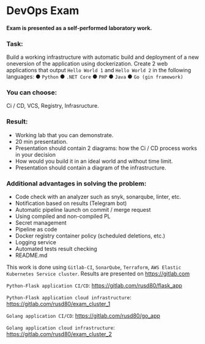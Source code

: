 # DevOps Exam

#### Exam is presented as a self-performed laboratory work.

### Task:
Build a working infrastructure with automatic build and deployment of a new oneversion of the application using dockerization.
Create 2 web applications that output `Hello World
1` and `Hello World 2` in the following languages:
● `Python`
● `.NET Core`
● `PHP`
● `Java`
● `Go (gin framework)`


### You can choose:
Ci / CD, VCS, Registry, Infrasructure.

### Result:
- Working lab that you can demonstrate.
- 20 min presentation.
- Presentation should contain 2 diagrams: how the Ci / CD process works in
your decision
- How would you build it in an ideal world and without 
time limit.
- Presentation should contain a diagram of the infrastructure.

### Additional advantages in solving the problem:
- Code check with an analyzer such as snyk, sonarqube, linter, etc.
- Notification based on results (Telegram bot)
- Automatic pipeline launch on commit / merge request
- Using compiled and non-compiled PL
- Secret management
- Pipeline as code
- Docker registry container policy (scheduled deletions, etc.)
- Logging service
- Automated tests result checking
- README.md

This work is done using `Gitlab-CI`, `SonarQube`, `Terraform`, `AWS Elastic Kubernetes Service cluster`. 
Results are presented on https://gitlab.com

`Python-Flask application CI/CD`:
https://gitlab.com/rusd80/flask_app

`Python-Flask application cloud infrastructure`:
https://gitlab.com/rusd80/exam_cluster_1

`Golang application CI/CD`:
https://gitlab.com/rusd80/go_app

`Golang application cloud infrastructure`:
https://gitlab.com/rusd80/exam_cluster_2
